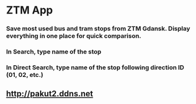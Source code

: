 # ZTM App

### Save most used bus and tram stops from ZTM Gdansk. Display everything in one place for quick comparison.

### In Search, type name of the stop

### In Direct Search, type name of the stop following direction ID (01, 02, etc.)

## http://pakut2.ddns.net
